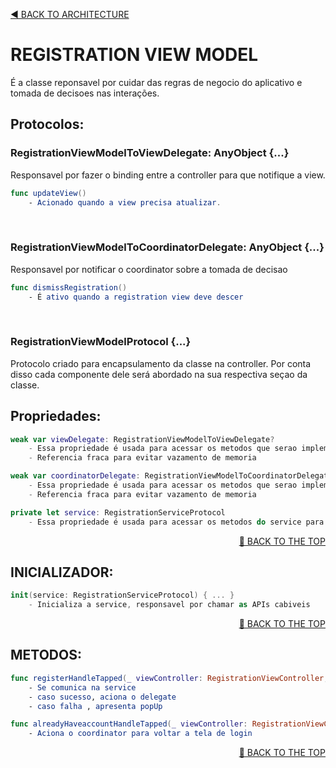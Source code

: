 <a name="top"><a/>
<p align="left"><a href="https://github.com/PaoloProdossimoLopes/repository-template/blob/main/DOCUMENTATION/ARCHITECTURE/ARCHITECTURE.md">◀️ BACK TO ARCHITECTURE</a></p>
  
  

# REGISTRATION VIEW MODEL
É a classe reponsavel por cuidar das regras de negocio do aplicativo e tomada de decisoes nas interações.



## Protocolos:
### RegistrationViewModelToViewDelegate: AnyObject  {...}
Responsavel por fazer o binding entre a controller para que notifique a view.
```swift
func updateView()
    - Acionado quando a view precisa atualizar.
```
</br>

### RegistrationViewModelToCoordinatorDelegate: AnyObject {...}
Responsavel por notificar o coordinator sobre a tomada de decisao
```swift
func dismissRegistration()
    - É ativo quando a registration view deve descer
```
</br>

### RegistrationViewModelProtocol {...}
Protocolo criado para encapsulamento da classe na controller. Por conta disso cada componente dele será abordado na sua respectiva seçao da classe.


## Propriedades:
```swift
weak var viewDelegate: RegistrationViewModelToViewDelegate?
    - Essa propriedade é usada para acessar os metodos que serao implementados pela Controller
    - Referencia fraca para evitar vazamento de memoria

weak var coordinatorDelegate: RegistrationViewModelToCoordinatorDelegate?
    - Essa propriedade é usada para acessar os metodos que serao implementados pelo Coordinator
    - Referencia fraca para evitar vazamento de memoria

private let service: RegistrationServiceProtocol
    - Essa propriedade é usada para acessar os metodos do service para chamar as apis 

```
<p align="right"><a href="#top">🔼 BACK TO THE TOP</a></p>

  
  
## INICIALIZADOR:
```swift
init(service: RegistrationServiceProtocol) { ... }
    - Inicializa a service, responsavel por chamar as APIs cabiveis
```
<p align="right"><a href="#top">🔼 BACK TO THE TOP</a></p>



## METODOS:
```swift
func registerHandleTapped(_ viewController: RegistrationViewController, loader: ANPrimaryButtonHideDelagate)
    - Se comunica na service
    - caso sucesso, aciona o delegate
    - caso falha , apresenta popUp

func alreadyHaveaccountHandleTapped(_ viewController: RegistrationViewController)
    - Aciona o coordinator para voltar a tela de login
```
  
<p align="right"><a href="#top">🔼 BACK TO THE TOP</a></p>
